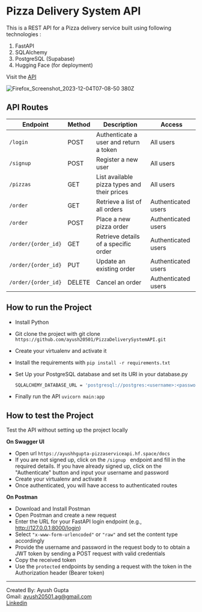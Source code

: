 # Pizza Delivery System API
This is a REST API for a Pizza delivery service built using following technologies : 
1. FastAPI
2. SQLAlchemy
3. PostgreSQL (Supabase)
4. Hugging Face (for deployment)

Visit the [API](https://ayushhgupta-pizzaserviceapi.hf.space/docs)

![Firefox_Screenshot_2023-12-04T07-08-50 380Z](https://github.com/ayush20501/PizzaDeliverySystemAPI/assets/77526719/406433db-e119-43fb-b57f-be9cb990d745)

## API Routes

| Endpoint                        | Method | Description                                      | Access |
|---------------------------------|--------|--------------------------------------------------|--------------------------|
| `/login`           | POST   | Authenticate a user and return a token                           | All users                     |
| `/signup` | POST    | Register a new user | All users                      |
| `/pizzas`| GET | List available pizza types and their prices                | All users                     |
| `/order`           | GET   | Retrieve a list of all orders                           |Authenticated users                     |
| `/order` | POST    | Place a new pizza order | Authenticated users                     |
| `/order/{order_id}`| GET | Retrieve details of a specific order                    | Authenticated users                     |
| `/order/{order_id}`           | PUT   |Update an existing order                           | Authenticated users                    |
| `/order/{order_id}` | DELETE    | Cancel an order |Authenticated users

## How to run the Project

   - Install Python
   - Git clone the project with  git clone `https://github.com/ayush20501/PizzaDeliverySystemAPI.git`
   - Create your virtualenv and activate it
   - Install the requirements with `pip install -r requirements.txt`
   - Set Up your PostgreSQL database and set its URI in your database.py
      
      ```bash
      SQLALCHEMY_DATABASE_URL = 'postgresql://postgres:<username>:<password>@localhost/<db_name>'
      ```
   - Finally run the API `uvicorn main:app `

## How to test the Project

Test the API without setting up the project locally

**On Swagger UI**
- Open url `https://ayushhgupta-pizzaserviceapi.hf.space/docs`
- If you are not signed up, click on the `/signup ` endpoint and fill in the required details. If you have already signed up, click on the "Authenticate" button and input your username and password
- Create your virtualenv and activate it
- Once authenticated, you will have access to authenticated routes

**On Postman**
- Download and Install Postman
- Open Postman and create a new request
- Enter the URL for your FastAPI login endpoint (e.g., http://127.0.0.1:8000/login)
- Select `"x-www-form-urlencoded"` or `"raw"` and set the content type accordingly
- Provide the username and password in the request body to to obtain a JWT token by sending a POST request with valid credentials
- Copy the received token
- Use the `protected` endpoints by sending a request with the token in the Authorization header (Bearer token)

***
Created By: Ayush Gupta<br/>
Gmail: ayush20501.ag@gmail.com<br/>
[Linkedin](https://www.linkedin.com/in/ayush-gupta-3bb02a1a2)

